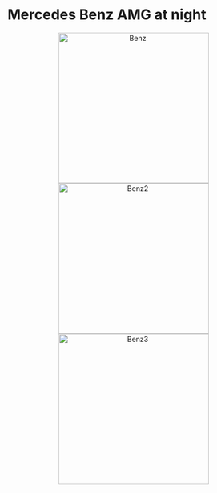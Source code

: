 <p style="align: center;"><h1>Mercedes Benz AMG at night </h1> </p>
 <p align="center">
<img src="https://github.com/Emilosaurus/Blender-Projects/assets/78587473/7fda0a23-8764-438a-a12e-f5afc1736c77" alt="Benz " width="300" > 
<img src="https://github.com/Emilosaurus/Blender-Projects/assets/78587473/f0671324-fbcb-48a6-91d8-d8fbea9c8e55" alt="Benz2 " width="300" > 
<img src="https://github.com/Emilosaurus/Blender-Projects/assets/78587473/8e96d120-c360-4be3-9e4e-0451819eb036" alt="Benz3 " width="300" > 

</p>
